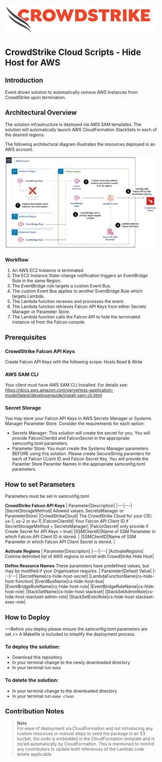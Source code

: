 ![image](/images/cs-logo.png)
# CrowdStrike Cloud Scripts - Hide Host for AWS

## Introduction

Event driven solution to automatically remove AWS Instances from CrowdStrike upon termination.

## Architectural Overview

The solution infrastructure is deployed via AWS SAM templates. The solution will automatically launch AWS CloudFormation StackSets in each of the desired regions.

The following architectural diagram illustrates the resources deployed in an AWS account.

![image](/images/aws-diagram.png)

### Workflow
1. An AWS EC2 Instance is terminated.
2. The EC2 Instance State-change notification triggers an EventBridge Rule in the same Region.
3. The EventBridge rule targets a custom Event Bus.
4. The custom Event Bus applies to another EventBridge Rule which targets Lambda.
5. The Lambda function receives and processes the event.
6. The Lambda function retrieves Falcon API Keys from either Secrets Manager or Parameter Store.
7. The Lambda function calls the Falcon API to hide the terminated instance-id from the Falcon console.

## Prerequisites

### CrowdStrike Falcon API Keys
Create Falcon API Keys with the following scope: Hosts Read & Write

### AWS SAM CLI
Your client must have AWS SAM CLI Installed.  For details see: https://docs.aws.amazon.com/serverless-application-model/latest/developerguide/install-sam-cli.html

### Secret Storage
You may store your Falcon API Keys in AWS Secrets Manager or Systems Manager Parameter Store.  Consider the requirements for each option:
- Secrets Manager: This solution will create the secret for you. You will provide FalconClientId and FalconSecret in the appropriate samconfig.toml parameters.
- Parameter Store: You must create the Systems Manager parameters BEFORE using this solution. Please create SecureString paramters for each of Falcon CLient ID and Falcon Secret Key.  You will provide the Paramter Store Paramter Names in the appropriate samconfig.toml parameters.

## How to set Parameters

Parameters must be set in samconfig.toml

**CrowdStrike Falcon API Keys**
| Parameter|Description|
|---|---|
|SecretStorageMethod| Allowed values: SecretsManager or ParameterStore|
|CrowdStrikeCloud| The CrowdStrike Cloud for your CID: us-1, us-2 or eu-1|
|FalconClientId| Your Falcon API Client ID if SecretStorageMethod = SecretsManager|
|FalconSecret| only provide if Create Secret for API Keys = true|
|SSMClientID|Name of SSM Parameter in which Falcon API Client ID is stored. |
|SSMClientID|Name of SSM Parameter in which Falcon API Client Secret is stored. |

**Activate Regions**
| Parameter|Description|
|---|---|
|ActivateRegions| Comma delimited list of AWS regions to enroll with CrowdStrike Hide Host|

**Define Resource Names** 
These parameters have predefined values, but may be modified if your Organization requires.
| Parameter|Default Value|
|---|---|
|SecretName|cs-hide-host-secret|
|LambdaFunctionName|cs-hide-host-function|
|EventBusName|cs-hide-host-bus|
|EventBridgeRuleName|cs-hide-host-rule|
|EventBridgeRoleName|cs-hide-host-role|
|StackSetName|cs-hide-host-stackset|
|StackSetAdminRole|cs-hide-host-stackset-admin-role|
|StackSetExecRole|cs-hide-host-stackset-exec-role|

## How to Deploy
==Before you deploy please ensure the samconfig.toml parameters are set.==  A Makefile is included to simplify the deployment process.  
### To deploy the solution:
- Download this repository
- In your terminal change to the newly downloaded directory
- In your terminal run `make`

### To delete the solution:
- In your terminal change to the downloaded directory
- In your terminal run `make clean`

## Contribution Notes

> **Note** <br>
> For ease of deployment via CloudFormation and not introducing any custom resources or manual steps to seed the package in an S3 bucket, the code is embedded in the CloudFormation template and is zip'ed automatically by CloudFormation. This is mentioned to remind any contributors to update both references of the Lambda code where applicable.